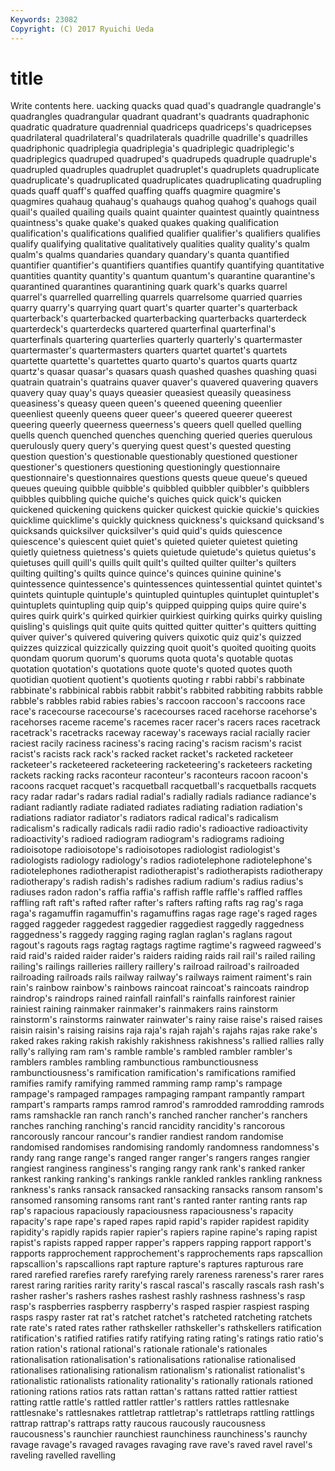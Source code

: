 ```yaml
---
Keywords: 23082 
Copyright: (C) 2017 Ryuichi Ueda
---
```


# title

Write contents here.
uacking quacks quad quad's quadrangle quadrangle's quadrangles
quadrangular quadrant quadrant's quadrants quadraphonic quadratic quadrature quadrennial quadriceps quadriceps's
quadricepses quadrilateral quadrilateral's quadrilaterals quadrille quadrille's quadrilles quadriphonic quadriplegia quadriplegia's
quadriplegic quadriplegic's quadriplegics quadruped quadruped's quadrupeds quadruple quadruple's quadrupled quadruples
quadruplet quadruplet's quadruplets quadruplicate quadruplicate's quadruplicated quadruplicates quadruplicating quadrupling quads
quaff quaff's quaffed quaffing quaffs quagmire quagmire's quagmires quahaug quahaug's
quahaugs quahog quahog's quahogs quail quail's quailed quailing quails quaint
quainter quaintest quaintly quaintness quaintness's quake quake's quaked quakes quaking
qualification qualification's qualifications qualified qualifier qualifier's qualifiers qualifies qualify qualifying
qualitative qualitatively qualities quality quality's qualm qualm's qualms quandaries quandary
quandary's quanta quantified quantifier quantifier's quantifiers quantifies quantify quantifying quantitative
quantities quantity quantity's quantum quantum's quarantine quarantine's quarantined quarantines quarantining
quark quark's quarks quarrel quarrel's quarrelled quarrelling quarrels quarrelsome quarried
quarries quarry quarry's quarrying quart quart's quarter quarter's quarterback quarterback's
quarterbacked quarterbacking quarterbacks quarterdeck quarterdeck's quarterdecks quartered quarterfinal quarterfinal's quarterfinals
quartering quarterlies quarterly quarterly's quartermaster quartermaster's quartermasters quarters quartet quartet's
quartets quartette quartette's quartettes quarto quarto's quartos quarts quartz quartz's
quasar quasar's quasars quash quashed quashes quashing quasi quatrain quatrain's
quatrains quaver quaver's quavered quavering quavers quavery quay quay's quays
queasier queasiest queasily queasiness queasiness's queasy queen queen's queened queening
queenlier queenliest queenly queens queer queer's queered queerer queerest queering
queerly queerness queerness's queers quell quelled quelling quells quench quenched
quenches quenching queried queries querulous querulously query query's querying quest
quest's quested questing question question's questionable questionably questioned questioner questioner's
questioners questioning questioningly questionnaire questionnaire's questionnaires questions quests queue queue's
queued queues queuing quibble quibble's quibbled quibbler quibbler's quibblers quibbles
quibbling quiche quiche's quiches quick quick's quicken quickened quickening quickens
quicker quickest quickie quickie's quickies quicklime quicklime's quickly quickness quickness's
quicksand quicksand's quicksands quicksilver quicksilver's quid quid's quids quiescence quiescence's
quiescent quiet quiet's quieted quieter quietest quieting quietly quietness quietness's
quiets quietude quietude's quietus quietus's quietuses quill quill's quills quilt
quilt's quilted quilter quilter's quilters quilting quilting's quilts quince quince's
quinces quinine quinine's quintessence quintessence's quintessences quintessential quintet quintet's quintets
quintuple quintuple's quintupled quintuples quintuplet quintuplet's quintuplets quintupling quip quip's
quipped quipping quips quire quire's quires quirk quirk's quirked quirkier
quirkiest quirking quirks quirky quisling quisling's quislings quit quite quits
quitted quitter quitter's quitters quitting quiver quiver's quivered quivering quivers
quixotic quiz quiz's quizzed quizzes quizzical quizzically quizzing quoit quoit's
quoited quoiting quoits quondam quorum quorum's quorums quota quota's quotable
quotas quotation quotation's quotations quote quote's quoted quotes quoth quotidian
quotient quotient's quotients quoting r rabbi rabbi's rabbinate rabbinate's rabbinical
rabbis rabbit rabbit's rabbited rabbiting rabbits rabble rabble's rabbles rabid
rabies rabies's raccoon raccoon's raccoons race race's racecourse racecourse's racecourses
raced racehorse racehorse's racehorses raceme raceme's racemes racer racer's racers
races racetrack racetrack's racetracks raceway raceway's raceways racial racially racier
raciest racily raciness raciness's racing racing's racism racism's racist racist's
racists rack rack's racked racket racket's racketed racketeer racketeer's racketeered
racketeering racketeering's racketeers racketing rackets racking racks raconteur raconteur's raconteurs
racoon racoon's racoons racquet racquet's racquetball racquetball's racquetballs racquets racy
radar radar's radars radial radial's radially radials radiance radiance's radiant
radiantly radiate radiated radiates radiating radiation radiation's radiations radiator radiator's
radiators radical radical's radicalism radicalism's radically radicals radii radio radio's
radioactive radioactivity radioactivity's radioed radiogram radiogram's radiograms radioing radioisotope radioisotope's
radioisotopes radiologist radiologist's radiologists radiology radiology's radios radiotelephone radiotelephone's radiotelephones
radiotherapist radiotherapist's radiotherapists radiotherapy radiotherapy's radish radish's radishes radium radium's
radius radius's radiuses radon radon's raffia raffia's raffish raffle raffle's
raffled raffles raffling raft raft's rafted rafter rafter's rafters rafting
rafts rag rag's raga raga's ragamuffin ragamuffin's ragamuffins ragas rage
rage's raged rages ragged raggeder raggedest raggedier raggediest raggedly raggedness
raggedness's raggedy ragging raging raglan raglan's raglans ragout ragout's ragouts
rags ragtag ragtags ragtime ragtime's ragweed ragweed's raid raid's raided
raider raider's raiders raiding raids rail rail's railed railing railing's
railings railleries raillery raillery's railroad railroad's railroaded railroading railroads rails
railway railway's railways raiment raiment's rain rain's rainbow rainbow's rainbows
raincoat raincoat's raincoats raindrop raindrop's raindrops rained rainfall rainfall's rainfalls
rainforest rainier rainiest raining rainmaker rainmaker's rainmakers rains rainstorm rainstorm's
rainstorms rainwater rainwater's rainy raise raise's raised raises raisin raisin's
raising raisins raja raja's rajah rajah's rajahs rajas rake rake's
raked rakes raking rakish rakishly rakishness rakishness's rallied rallies rally
rally's rallying ram ram's ramble ramble's rambled rambler rambler's ramblers
rambles rambling rambunctious rambunctiousness rambunctiousness's ramification ramification's ramifications ramified ramifies
ramify ramifying rammed ramming ramp ramp's rampage rampage's rampaged rampages
rampaging rampant rampantly rampart rampart's ramparts ramps ramrod ramrod's ramrodded
ramrodding ramrods rams ramshackle ran ranch ranch's ranched rancher rancher's
ranchers ranches ranching ranching's rancid rancidity rancidity's rancorous rancorously rancour
rancour's randier randiest random randomise randomised randomises randomising randomly randomness
randomness's randy rang range range's ranged ranger ranger's rangers ranges
rangier rangiest ranginess ranginess's ranging rangy rank rank's ranked ranker
rankest ranking ranking's rankings rankle rankled rankles rankling rankness rankness's
ranks ransack ransacked ransacking ransacks ransom ransom's ransomed ransoming ransoms
rant rant's ranted ranter ranting rants rap rap's rapacious rapaciously
rapaciousness rapaciousness's rapacity rapacity's rape rape's raped rapes rapid rapid's
rapider rapidest rapidity rapidity's rapidly rapids rapier rapier's rapiers rapine
rapine's raping rapist rapist's rapists rapped rapper rapper's rappers rapping
rapport rapport's rapports rapprochement rapprochement's rapprochements raps rapscallion rapscallion's rapscallions
rapt rapture rapture's raptures rapturous rare rared rarefied rarefies rarefy
rarefying rarely rareness rareness's rarer rares rarest raring rarities rarity
rarity's rascal rascal's rascally rascals rash rash's rasher rasher's rashers
rashes rashest rashly rashness rashness's rasp rasp's raspberries raspberry raspberry's
rasped raspier raspiest rasping rasps raspy raster rat rat's ratchet
ratchet's ratcheted ratcheting ratchets rate rate's rated rates rather rathskeller
rathskeller's rathskellers ratification ratification's ratified ratifies ratify ratifying rating rating's
ratings ratio ratio's ration ration's rational rational's rationale rationale's rationales
rationalisation rationalisation's rationalisations rationalise rationalised rationalises rationalising rationalism rationalism's rationalist
rationalist's rationalistic rationalists rationality rationality's rationally rationals rationed rationing rations
ratios rats rattan rattan's rattans ratted rattier rattiest ratting rattle
rattle's rattled rattler rattler's rattlers rattles rattlesnake rattlesnake's rattlesnakes rattletrap
rattletrap's rattletraps rattling rattlings rattrap rattrap's rattraps ratty raucous raucously
raucousness raucousness's raunchier raunchiest raunchiness raunchiness's raunchy ravage ravage's ravaged
ravages ravaging rave rave's raved ravel ravel's raveling ravelled ravelling
